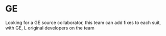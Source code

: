 # GE
Looking for a GE source collaborator, this team can add fixes to each suit, with GE, L original developers on the team
